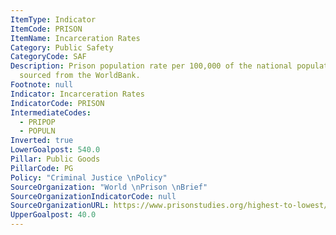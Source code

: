 ```yaml
---
ItemType: Indicator
ItemCode: PRISON
ItemName: Incarceration Rates
Category: Public Safety
CategoryCode: SAF
Description: Prison population rate per 100,000 of the national population. Population
  sourced from the WorldBank.
Footnote: null
Indicator: Incarceration Rates
IndicatorCode: PRISON
IntermediateCodes:
  - PRIPOP
  - POPULN
Inverted: true
LowerGoalpost: 540.0
Pillar: Public Goods
PillarCode: PG
Policy: "Criminal Justice \nPolicy"
SourceOrganization: "World \nPrison \nBrief"
SourceOrganizationIndicatorCode: null
SourceOrganizationURL: https://www.prisonstudies.org/highest-to-lowest/prison-population-total?field_region_taxonomy_tid=All
UpperGoalpost: 40.0
---
```


